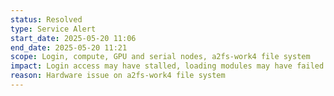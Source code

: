 ```yaml
---
status: Resolved
type: Service Alert
start_date: 2025-05-20 11:06
end_date: 2025-05-20 11:21
scope: Login, compute, GPU and serial nodes, a2fs-work4 file system
impact: Login access may have stalled, loading modules may have failed on nodes or in jobs. Reading or writing data to a2fs-work4 Lustre file system may have failed.
reason: Hardware issue on a2fs-work4 file system
---
```

